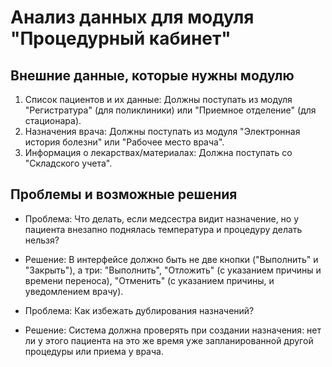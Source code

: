 # Анализ данных для модуля "Процедурный кабинет"

## Внешние данные, которые нужны модулю
1.  Список пациентов и их данные: Должны поступать из модуля "Регистратура" (для поликлиники) или "Приемное отделение" (для стационара).
2.  Назначения врача: Должны поступать из модуля "Электронная история болезни" или "Рабочее место врача".
3.  Информация о лекарствах/материалах: Должна поступать со "Складского учета".

## Проблемы и возможные решения
*   Проблема: Что делать, если медсестра видит назначение, но у пациента внезапно поднялась температура и процедуру делать нельзя?
*   Решение: В интерфейсе должно быть не две кнопки ("Выполнить" и "Закрыть"), а три: "Выполнить", "Отложить" (с указанием причины и времени переноса), "Отменить" (с указанием причины, и уведомлением врачу).

*   Проблема: Как избежать дублирования назначений?
*   Решение: Система должна проверять при создании назначения: нет ли у этого пациента на это же время уже запланированной другой процедуры или приема у врача.
